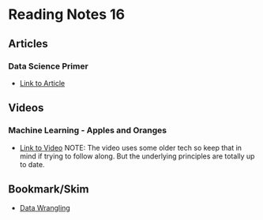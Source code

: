 # Reading Notes 16  

## Articles  

### Data Science Primer  
* [Link to Article](https://elitedatascience.com/primer)  

## Videos  
### Machine Learning - Apples and Oranges  
* [Link to Video](https://www.youtube.com/watch?v=cKxRvEZd3Mw)
NOTE: The video uses some older tech so keep that in mind if trying to follow along. But the underlying principles are totally up to date.  

## Bookmark/Skim  
* [Data Wrangling](https://elitedatascience.com/python-data-wrangling-tutorial)  